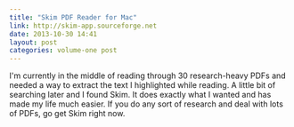 ```yaml
---
title: "Skim PDF Reader for Mac"
link: http://skim-app.sourceforge.net
date: 2013-10-30 14:41
layout: post
categories: volume-one post
---
```

I'm currently in the middle of reading through 30 research-heavy PDFs and needed a way to extract the text I highlighted while reading. A little bit of searching later and I found Skim. It does exactly what I wanted and has made my life much easier. If you do any sort of research and deal with lots of PDFs, go get Skim right now.